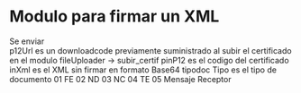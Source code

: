 # Modulo para firmar un XML
Se enviar                               
        p12Url es un downloadcode previamente suministrado al subir el certificado en el modulo fileUploader -> subir_certif
        pinP12 es el codigo del certificado
        inXml es el XML sin firmar en formato Base64 
        tipodoc Tipo es el tipo de documento 
               01 FE
               02 ND
               03 NC
               04 TE
               05 Mensaje Receptor





